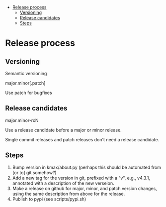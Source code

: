 <!-- START doctoc generated TOC please keep comment here to allow auto update -->
<!-- DON'T EDIT THIS SECTION, INSTEAD RE-RUN doctoc TO UPDATE -->

- [Release process](#release-process)
  - [Versioning](#versioning)
  - [Release candidates](#release-candidates)
  - [Steps](#steps)

<!-- END doctoc generated TOC please keep comment here to allow auto update -->

# Release process

## Versioning

Semantic versioning

major.minor[.patch]

Use patch for bugfixes

## Release candidates

major.minor-rcN

Use a release candidate before a major or minor release.

Single commit releases and patch releases don't need a release candidate.

## Steps

1. Bump version in kmax/about.py (perhaps this should be automated from [or to] git somehow?)
2. Add a new tag for the version in git, prefixed with a "v", e.g., v4.3.1, annotated with a description of the new verseion.
3. Make a release on github for major, minor, and patch version changes, using the same description from above for the release.
4. Publish to pypi (see scripts/pypi.sh)
